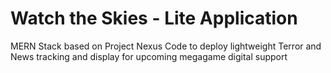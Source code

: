 # Watch the Skies - Lite Application
MERN Stack based on Project Nexus Code to deploy lightweight Terror and News tracking and display for upcoming megagame digital support